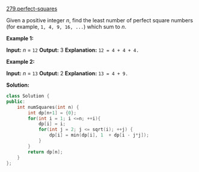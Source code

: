 [279.perfect-squares](https://leetcode.com/problems/perfect-squares/)  

Given a positive integer _n_, find the least number of perfect square numbers (for example, `1, 4, 9, 16, ...`) which sum to _n_.

**Example 1:**

**Input:** _n_ = `12`
**Output:** 3 
**Explanation:** `12 = 4 + 4 + 4.`

**Example 2:**

**Input:** _n_ = `13`
**Output:** 2
**Explanation:** `13 = 4 + 9.`  



**Solution:**  

```cpp
class Solution {
public:
    int numSquares(int n) {
        int dp[n+1] = {0};
        for(int i = 1; i <=n; ++i){
            dp[i] = i;
            for(int j = 2; j <= sqrt(i); ++j) {
                dp[i] = min(dp[i], 1  + dp[i - j*j]);
            }
        }
        return dp[n];
    }
};
```
      